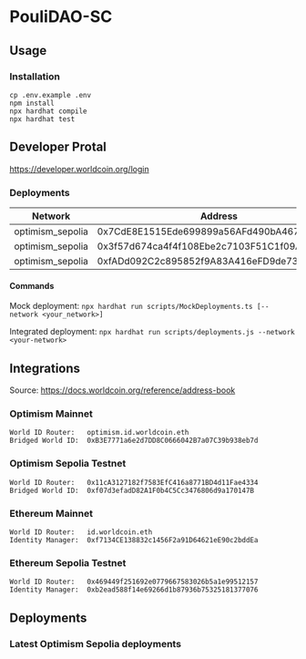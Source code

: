 # PouliDAO-SC

## Usage

### Installation

```shell
cp .env.example .env
npm install
npx hardhat compile
npx hardhat test
```

## Developer Protal

https://developer.worldcoin.org/login

### Deployments

| Network          | Address                                    | Abi                                               |
| ---------------- | ------------------------------------------ | ------------------------------------------------- |
| optimism_sepolia | 0x7CdE8E1515Ede699899a56AFd490bA4676c617C7 | <a href="./abis/MyToken.json">MyToken</a>         |
| optimism_sepolia | 0x3f57d674ca4f4f108Ebe2c7103F51C1f09A2673D | <a href="./abis/WorldIdMock.json">WorldIdMock</a> |
| optimism_sepolia | 0xfADd092C2c895852f9A83A416eFD9de735106830 | <a href="./abis/WorldVerify.json">WorldVerify</a> |

#### Commands

Mock deployment:
`npx hardhat run scripts/MockDeployments.ts [--network <your_network>]`

Integrated deployment:
`npx hardhat run scripts/deployments.js --network <your-network>`

## Integrations

Source: https://docs.worldcoin.org/reference/address-book

### Optimism Mainnet

```
World ID Router:   optimism.id.worldcoin.eth
Bridged World ID:  0xB3E7771a6e2d7DD8C0666042B7a07C39b938eb7d
```

### Optimism Sepolia Testnet

```
World ID Router:   0x11cA3127182f7583EfC416a8771BD4d11Fae4334
Bridged World ID:  0xf07d3efadD82A1F0b4C5Cc3476806d9a170147B
```

### Ethereum Mainnet

```
World ID Router:   id.worldcoin.eth
Identity Manager:  0xf7134CE138832c1456F2a91D64621eE90c2bddEa
```

### Ethereum Sepolia Testnet

```
World ID Router:   0x469449f251692e0779667583026b5a1e99512157
Identity Manager:  0xb2ead588f14e69266d1b87936b75325181377076
```

## Deployments

### Latest Optimism Sepolia deployments
